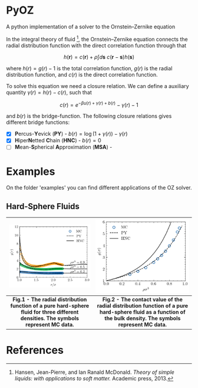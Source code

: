 # PyOZ
A python implementation of a solver to the Ornstein–Zernike equation

In the integral theory of fluid [^1], the Ornstein–Zernike equation connects the radial distribution function with the direct correlation function through that 

$$ h(\boldsymbol{r}) = c(\boldsymbol{r}) + \rho \int d\boldsymbol{s}\ c(\boldsymbol{r}-\boldsymbol{s}) h(\boldsymbol{s})$$

where $h(r) = g(r)-1$ is the total correlation function, $g(r)$ is the radial distribution function, and $c(r)$ is the direct correlation function.

To solve this equation we need a closure relation. We can define a auxiliary quantity $\gamma(r)=h(r)-c(r)$, such that

$$c(r) = e^{-\beta u(r)+\gamma(r)+b(r)}-\gamma(r)-1$$

and $b(r)$ is the bridge-function. The following closure relations gives different bridge functions:
- [x] **P**ercus-**Y**evick (**PY**) - $b(r) = \log(1+\gamma(r))-\gamma(r)$
- [x] **H**iper**N**etted **C**hain (**HNC**) - $b(r) = 0$
- [ ] **M**ean-**S**pherical **A**pproximation (**MSA**) - 

# Examples

On the folder 'examples' you can find different applications of the OZ solver. 

## Hard-Sphere Fluids
|![Figure1](https://github.com/elvissoares/PyOZ/blob/main/examples/radialdistributionfunction-hardspheres.png)|![Figure2](https://github.com/elvissoares/PyOZ/blob/main/examples/contactvalue-rdf-hardspheres.png)|
|:--:|:--:|
| <b>Fig.1 - The radial distribution function of a pure hard-sphere fluid for three different densities. The symbols represent MC data. </b>| <b>Fig.2 - The contact value of the radial distribution function of a pure hard-sphere fluid as a function of the bulk density. The symbols represent MC data. </b>|

# References
[^1]: Hansen, Jean-Pierre, and Ian Ranald McDonald. *Theory of simple liquids: with applications to soft matter.* Academic press, 2013.